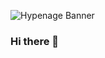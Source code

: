![Hypenage Banner](https://user-images.githubusercontent.com/56804058/201454654-2c522e14-7e74-4594-9c6b-b0892d278c3a.png)
### Hi there 👋

<!--
**tylerfrydenlund/tylerfrydenlund** is a ✨ _special_ ✨ repository because its `README.md` (this file) appears on your GitHub profile.

Here are some ideas to get you started:

- 🔭 I’m currently working on ...
- 🌱 I’m currently learning ...
- 👯 I’m looking to collaborate on ...
- 🤔 I’m looking for help with ...
- 💬 Ask me about ...
- 📫 How to reach me: ...
- 😄 Pronouns: ...
- ⚡ Fun fact: ...
-->
